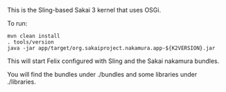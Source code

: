 This is the Sling-based Sakai 3 kernel that uses OSGi.

To run:

    mvn clean install
    . tools/version
    java -jar app/target/org.sakaiproject.nakamura.app-${K2VERSION}.jar

This will start Felix configured with Sling and the Sakai nakamura bundles.

You will find the bundles under ./bundles and some libraries under ./libraries.


